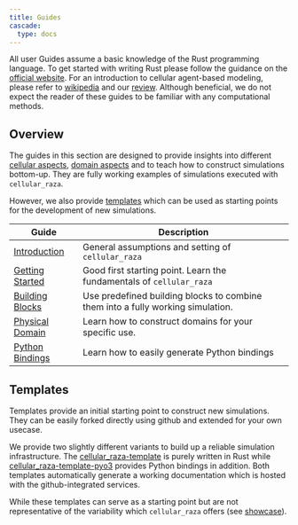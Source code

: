 ```yaml
---
title: Guides
cascade:
  type: docs
---
```


All user Guides assume a basic knowledge of the Rust programming language.
To get started with writing Rust please follow the guidance on the [official website](https://www.rust-lang.org).
For an introduction to cellular agent-based modeling, please refer to [wikipedia](https://en.wikipedia.org/wiki/Cell-based_models) and our [review](https://doi.org/10.3389/fphy.2022.968409).
Although beneficial, we do not expect the reader of these guides to be familiar with any computational methods.

## Overview

The guides in this section are designed to provide insights into different
[cellular aspects](/internals/concepts/cell), [domain aspects](/internals/concepts/domain) and to
teach how to construct simulations bottom-up.
They are fully working examples of simulations executed with `cellular_raza`.

However, we also provide [templates](/guides/templates) which can be used as starting points for the
development of new simulations.

| Guide | Description |
| --- | --- |
| [Introduction](introduction) | General assumptions and setting of `cellular_raza` |
| [Getting Started](getting-started) | Good first starting point. Learn the fundamentals of `cellular_raza` |
| [Building Blocks](building-blocks) | Use predefined building blocks to combine them into a fully working simulation. |
| [Physical Domain](physical-domain) | Learn how to construct domains for your specific use. |
| [Python Bindings](python-bindings) | Learn how to easily generate Python bindings |

## Templates

Templates provide an initial starting point to construct new simulations.
They can be easily forked directly using github and extended for your own usecase.

We provide two slightly different variants to build up a reliable simulation infrastructure.
The [cellular_raza-template](https://github.com/jonaspleyer/cellular_raza-template) is purely
written in Rust while
[cellular_raza-template-pyo3](https://github.com/jonaspleyer/cellular_raza-template-pyo3) provides
Python bindings in addition.
Both templates automatically generate a working documentation which is hosted with the
github-integrated services.

While these templates can serve as a starting point but are not representative of the variability
which `cellular_raza` offers (see [showcase](/showcase)).
